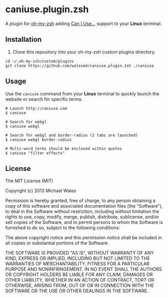 # caniuse.plugin.zsh

A plugin for [oh-my-zsh](https://github.com/robbyrussell/oh-my-zsh) adding 
[Can I Use...](http://caniuse.com) support to your **__Linux__** terminal.

## Installation

1.  Clone this repository into your oh-my-zsh custom plugins directory.

```shell
cd ~/.oh-my-zsh/custom/plugins
git clone https://github.com/walesmd/caniuse.plugin.zsh ./caniuse
```

## Usage

Use the `caniuse` command from your **__Linux__** terminal to quickly launch the website 
or search for specific terms.

```shell
# Launch http://caniuse.com
$ caniuse

# Search for webgl
$ caniuse webgl

# Search for webgl and border-radius (2 tabs are launched)
$ caniuse webgl border-radius

# Multi-word terms should be enclosed within quotes
$ caniuse "filter effects"
```

## License

The MIT License (MIT)

Copyright (c) 2013 Michael Wales

Permission is hereby granted, free of charge, to any person obtaining a copy
of this software and associated documentation files (the "Software"), to deal
in the Software without restriction, including without limitation the rights
to use, copy, modify, merge, publish, distribute, sublicense, and/or sell
copies of the Software, and to permit persons to whom the Software is
furnished to do so, subject to the following conditions:

The above copyright notice and this permission notice shall be included in
all copies or substantial portions of the Software.

THE SOFTWARE IS PROVIDED "AS IS", WITHOUT WARRANTY OF ANY KIND, EXPRESS OR
IMPLIED, INCLUDING BUT NOT LIMITED TO THE WARRANTIES OF MERCHANTABILITY,
FITNESS FOR A PARTICULAR PURPOSE AND NONINFRINGEMENT. IN NO EVENT SHALL THE
AUTHORS OR COPYRIGHT HOLDERS BE LIABLE FOR ANY CLAIM, DAMAGES OR OTHER
LIABILITY, WHETHER IN AN ACTION OF CONTRACT, TORT OR OTHERWISE, ARISING FROM,
OUT OF OR IN CONNECTION WITH THE SOFTWARE OR THE USE OR OTHER DEALINGS IN
THE SOFTWARE.
